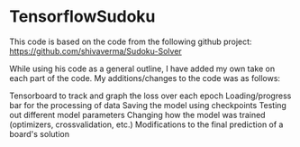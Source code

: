 # TensorflowSudoku

This code is based on the code from the following github project:
https://github.com/shivaverma/Sudoku-Solver

While using his code as a general outline, I have added my own take on each part of the code. My additions/changes to the code was as follows:

Tensorboard to track and graph the loss over each epoch
Loading/progress bar for the processing of data
Saving the model using checkpoints
Testing out different model parameters
Changing how the model was trained (optimizers, crossvalidation, etc.)
Modifications to the final prediction of a board's solution

